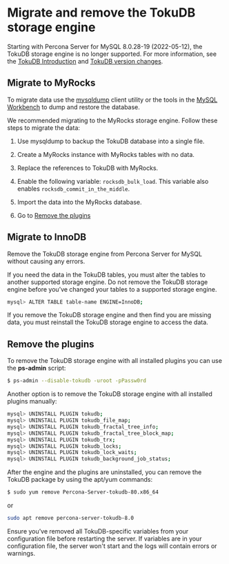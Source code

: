 # Migrate and remove the TokuDB storage engine

Starting with Percona Server for MySQL 8.0.28-19 (2022-05-12), the TokuDB storage engine is no longer supported. For more information, see the [TokuDB Introduction](tokudb-intro.md) and [TokuDB version changes](tokudb-version-changes.md). 

## Migrate to MyRocks

To migrate data use the [mysqldump](https://dev.mysql.com/doc/refman/8.0/en/mysqldump.html) client utility or the tools in the [MySQL Workbench](https://dev.mysql.com/downloads/workbench/) to dump and restore the database.

We recommended migrating to the MyRocks storage engine. Follow these steps to migrate the data:

1. Use mysqldump to backup the TokuDB database into a single file.

2. Create a MyRocks instance with MyRocks tables with no data.

3. Replace the references to TokuDB with MyRocks.

4. Enable the following variable: `rocksdb_bulk_load`. This variable also enables `rocksdb_commit_in_the_middle`.

5. Import the data into the MyRocks database.

6. Go to [Remove the plugins](#remove-the-plugins)

## Migrate to InnoDB

Remove the TokuDB storage engine from Percona Server for MySQL without causing any errors. 

If you need the data in the TokuDB tables, you must alter the tables to another supported storage engine. Do not remove the TokuDB storage engine before you’ve changed your tables to a supported storage engine. 


```{.bash data-prompt="mysql>"}
mysql> ALTER TABLE table-name ENGINE=InnoDB;
```

If you remove the TokuDB storage engine and then find you are missing data, you must reinstall the TokuDB storage engine to access the data. 


## Remove the plugins

To remove the TokuDB storage engine with all installed plugins you can use the
**ps-admin** script:

```{.bash data-prompt="$"}
$ ps-admin --disable-tokudb -uroot -pPassw0rd
```

Another option is to remove the TokuDB storage engine with all installed plugins manually:

```{.bash data-prompt="mysql>"}
mysql> UNINSTALL PLUGIN tokudb;
mysql> UNINSTALL PLUGIN tokudb_file_map;
mysql> UNINSTALL PLUGIN tokudb_fractal_tree_info;
mysql> UNINSTALL PLUGIN tokudb_fractal_tree_block_map;
mysql> UNINSTALL PLUGIN tokudb_trx;
mysql> UNINSTALL PLUGIN tokudb_locks;
mysql> UNINSTALL PLUGIN tokudb_lock_waits;
mysql> UNINSTALL PLUGIN tokudb_background_job_status;
```

After the engine and the plugins are uninstalled, you can remove the TokuDB package by using the apt/yum commands:

```{.bash data-prompt="$"}
$ sudo yum remove Percona-Server-tokudb-80.x86_64
```
or

```{.bash data-prompt="$"}
sudo apt remove percona-server-tokudb-8.0
```

Ensure you’ve removed all TokuDB-specific variables from your configuration file before restarting the server. If variables are in your configuration file, the server won't start and the logs will contain errors or warnings.
